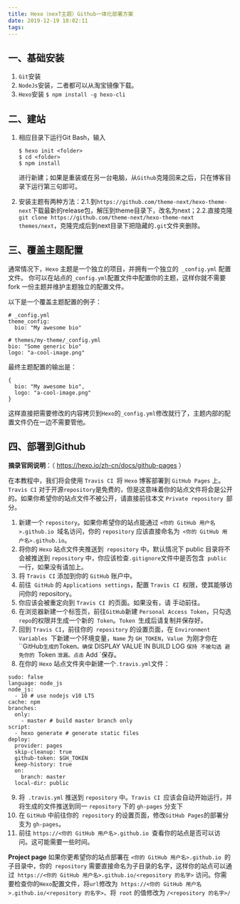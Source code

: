 ```yaml
---
title: Hexo（nexT主题）Github一体化部署方案
date: 2019-12-19 18:02:11
tags:
---
```


## 一、基础安装

1. `Git`安装
2. `NodeJs`安装，二者都可以从淘宝镜像下载。
3. `Hexo`安装
   `$ npm install -g hexo-cli`

## 二、建站

1. 相应目录下运行Git Bash，输入

   ```
   $ hexo init <folder>
   $ cd <folder>
   $ npm install
   ```

   进行新建；如果是重装或在另一台电脑，从`Github`克隆回来之后，只在博客目录下运行第三句即可。

2. 安装主题有两种方法：2.1.到`https://github.com/theme-next/hexo-theme-next`下载最新的release包，解压到theme目录下，改名为next；2.2.直接克隆`git clone https://github.com/theme-next/hexo-theme-next themes/next`，克隆完成后到next目录下把隐藏的`.git`文件夹删除。

## 三、覆盖主题配置
通常情况下，`Hexo` 主题是一个独立的项目，并拥有一个独立的` _config.yml` 配置文件。
你可以在站点的` _config.yml `配置文件中配置你的主题，这样你就不需要 fork 一份主题并维护主题独立的配置文件。

以下是一个覆盖主题配置的例子：

```
# _config.yml
theme_config:
  bio: "My awesome bio"
```

```
# themes/my-theme/_config.yml
bio: "Some generic bio"
logo: "a-cool-image.png"
```

最终主题配置的输出是：

```
{
  bio: "My awesome bio",
  logo: "a-cool-image.png"
}
```

这样直接把需要修改的内容拷贝到`Hexo`的`_config.yml`修改就行了，主题内部的配置文件仍在一边不需要管他。

## 四、部署到Github

**摘录官网说明**：（ https://hexo.io/zh-cn/docs/github-pages ）

在本教程中，我们将会使用 `Travis CI `将 `Hexo` 博客部署到 `GitHub Pages` 上。`Travis CI` 对于开源` repository `是免费的，但是这意味着你的站点文件将会是公开的。如果你希望你的站点文件不被公开，请直接前往本文 `Private repository `部分。

1. 新建一个 `repository`。如果你希望你的站点能通过 `<你的 GitHub 用户名>.github.io `域名访问，你的 `repository` 应该直接命名为` <你的 GitHub 用户名>.github.io`。
2. 将你的 `Hexo` 站点文件夹推送到` repository` 中。默认情况下 public 目录将不会被推送到 `repository` 中，你应该检查` .gitignore `文件中是否包含` public` 一行，如果没有请加上。
3. 将 `Travis CI` 添加到你的 `GitHub` 账户中。
4. 前往` GitHub` 的 `Applications settings`，配置 `Travis CI `权限，使其能够访问你的 repository。
5. 你应该会被重定向到 `Travis CI `的页面。如果没有，请 手动前往。
6. 在浏览器新建一个标签页，前往` GitHub `新建 `Personal Access Token`，只勾选` repo `的权限并生成一个新的` Token`。`Token `生成后请复制并保存好。
7. 回到 `Travis CI`，前往你的` repository` 的设置页面，在 `Environment Variables `下新建一个环境变量，`Name` 为 `GH_TOKEN`，`Value `为刚才你在 ``GitHub` 生成的 `Token`。确保` DISPLAY VALUE IN BUILD LOG `保持 不被勾选 避免你的 `Token `泄漏。点击` Add `保存。
8. 在你的 `Hexo` 站点文件夹中新建一个` .travis.yml `文件：

```
sudo: false
language: node_js
node_js:
  - 10 # use nodejs v10 LTS
cache: npm
branches:
  only:
    - master # build master branch only
script:
  - hexo generate # generate static files
deploy:
  provider: pages
  skip-cleanup: true
  github-token: $GH_TOKEN
  keep-history: true
  on:
    branch: master
  local-dir: public
```

9. 将` .travis.yml` 推送到 `repository` 中。`Travis CI `应该会自动开始运行，并将生成的文件推送到同一 `repository` 下的 `gh-pages` 分支下
10. 在 `GitHub` 中前往你的` repository` 的设置页面，修改` GitHub Pages `的部署分支为 `gh-pages`。
11. 前往 `https://<你的 GitHub 用户名>.github.io `查看你的站点是否可以访问。这可能需要一些时间。

**Project page**
如果你更希望你的站点部署在 `<你的 GitHub 用户名>.github.io `的子目录中，你的` repository` 需要直接命名为子目录的名字，这样你的站点可以通过` https://<你的 GitHub 用户名>.github.io/<repository 的名字>` 访问。你需要检查你的` Hexo `配置文件，将` url `修改为` https://<你的 GitHub 用户名>.github.io/<repository 的名字>`、将` root` 的值修改为 `/<repository 的名字>/`

